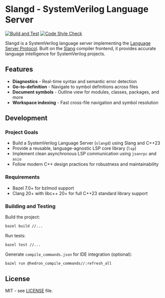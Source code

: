 # Slangd - SystemVerilog Language Server

[![Build and Test](https://github.com/hankhsu1996/slangd/actions/workflows/build.yml/badge.svg)](https://github.com/hankhsu1996/slangd/actions/workflows/build.yml)
[![Code Style Check](https://github.com/hankhsu1996/slangd/actions/workflows/style.yml/badge.svg)](https://github.com/hankhsu1996/slangd/actions/workflows/style.yml)

Slangd is a SystemVerilog language server implementing the [Language Server Protocol](https://microsoft.github.io/language-server-protocol/). Built on the [Slang](https://github.com/MikePopoloski/slang) compiler frontend, it provides accurate language intelligence for SystemVerilog projects.

## Features

- **Diagnostics** - Real-time syntax and semantic error detection
- **Go-to-definition** - Navigate to symbol definitions across files
- **Document symbols** - Outline view for modules, classes, packages, and more
- **Workspace indexing** - Fast cross-file navigation and symbol resolution

## Development

### Project Goals

- Build a SystemVerilog Language Server (`slangd`) using Slang and C++23
- Provide a reusable, language-agnostic LSP core library (`lsp`)
- Implement clean asynchronous LSP communication using `jsonrpc` and `asio`
- Follow modern C++ design practices for robustness and maintainability

### Requirements

- Bazel 7.0+ for bzlmod support
- Clang 20+ with libc++ 20+ for full C++23 standard library support

### Building and Testing

Build the project:

```bash
bazel build //...
```

Run tests:

```bash
bazel test //...
```

Generate `compile_commands.json` for IDE integration (optional):

```bash
bazel run @hedron_compile_commands//:refresh_all
```

## License

MIT - see [LICENSE](LICENSE) file.

